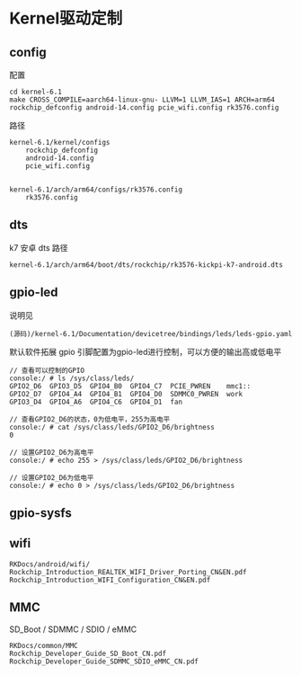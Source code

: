 # Kernel驱动定制

## config

配置

```
cd kernel-6.1
make CROSS_COMPILE=aarch64-linux-gnu- LLVM=1 LLVM_IAS=1 ARCH=arm64 rockchip_defconfig android-14.config pcie_wifi.config rk3576.config
```



路径

```
kernel-6.1/kernel/configs
	rockchip_defconfig 
	android-14.config 
	pcie_wifi.config 
	
	
kernel-6.1/arch/arm64/configs/rk3576.config
	rk3576.config
```



## dts

k7 安卓 dts 路径

```
kernel-6.1/arch/arm64/boot/dts/rockchip/rk3576-kickpi-k7-android.dts
```



## gpio-led 

说明见

```
(源码)/kernel-6.1/Documentation/devicetree/bindings/leds/leds-gpio.yaml
```

默认软件拓展 gpio 引脚配置为gpio-led进行控制，可以方便的输出高或低电平

```shell
// 查看可以控制的GPIO
console:/ # ls /sys/class/leds/
GPIO2_D6  GPIO3_D5  GPIO4_B0  GPIO4_C7  PCIE_PWREN    mmc1::
GPIO2_D7  GPIO4_A4  GPIO4_B1  GPIO4_D0  SDMMC0_PWREN  work
GPIO3_D4  GPIO4_A6  GPIO4_C6  GPIO4_D1  fan

// 查看GPIO2_D6的状态，0为低电平，255为高电平
console:/ # cat /sys/class/leds/GPIO2_D6/brightness
0

// 设置GPIO2_D6为高电平
console:/ # echo 255 > /sys/class/leds/GPIO2_D6/brightness

// 设置GPIO2_D6为低电平
console:/ # echo 0 > /sys/class/leds/GPIO2_D6/brightness
```



## gpio-sysfs



## wifi

```
RKDocs/android/wifi/
Rockchip_Introduction_REALTEK_WIFI_Driver_Porting_CN&EN.pdf
Rockchip_Introduction_WIFI_Configuration_CN&EN.pdf
```



## MMC

SD_Boot / SDMMC / SDIO / eMMC

```
RKDocs/common/MMC
Rockchip_Developer_Guide_SD_Boot_CN.pdf
Rockchip_Developer_Guide_SDMMC_SDIO_eMMC_CN.pdf
```





